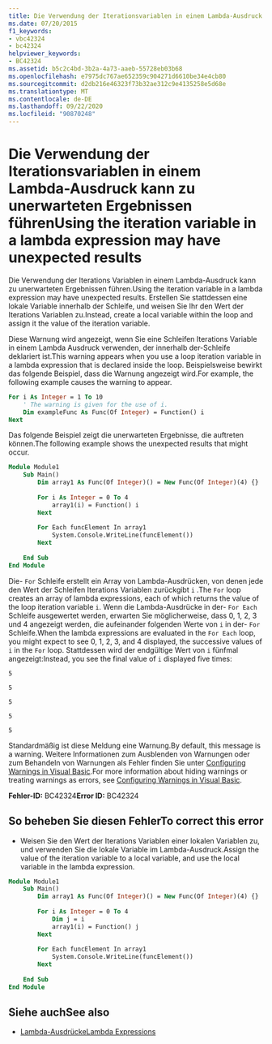 ```yaml
---
title: Die Verwendung der Iterationsvariablen in einem Lambda-Ausdruck kann zu unerwarteten Ergebnissen führen
ms.date: 07/20/2015
f1_keywords:
- vbc42324
- bc42324
helpviewer_keywords:
- BC42324
ms.assetid: b5c2c4bd-3b2a-4a73-aaeb-55728eb03b68
ms.openlocfilehash: e7975dc767ae652359c904271d6610be34e4cb80
ms.sourcegitcommit: d2db216e46323f73b32ae312c9e4135258e5d68e
ms.translationtype: MT
ms.contentlocale: de-DE
ms.lasthandoff: 09/22/2020
ms.locfileid: "90870248"
---
```

# <a name="using-the-iteration-variable-in-a-lambda-expression-may-have-unexpected-results"></a><span data-ttu-id="a6483-102">Die Verwendung der Iterationsvariablen in einem Lambda-Ausdruck kann zu unerwarteten Ergebnissen führen</span><span class="sxs-lookup"><span data-stu-id="a6483-102">Using the iteration variable in a lambda expression may have unexpected results</span></span>

<span data-ttu-id="a6483-103">Die Verwendung der Iterations Variablen in einem Lambda-Ausdruck kann zu unerwarteten Ergebnissen führen.</span><span class="sxs-lookup"><span data-stu-id="a6483-103">Using the iteration variable in a lambda expression may have unexpected results.</span></span> <span data-ttu-id="a6483-104">Erstellen Sie stattdessen eine lokale Variable innerhalb der Schleife, und weisen Sie Ihr den Wert der Iterations Variablen zu.</span><span class="sxs-lookup"><span data-stu-id="a6483-104">Instead, create a local variable within the loop and assign it the value of the iteration variable.</span></span>  
  
 <span data-ttu-id="a6483-105">Diese Warnung wird angezeigt, wenn Sie eine Schleifen Iterations Variable in einem Lambda Ausdruck verwenden, der innerhalb der-Schleife deklariert ist.</span><span class="sxs-lookup"><span data-stu-id="a6483-105">This warning appears when you use a loop iteration variable in a lambda expression that is declared inside the loop.</span></span> <span data-ttu-id="a6483-106">Beispielsweise bewirkt das folgende Beispiel, dass die Warnung angezeigt wird.</span><span class="sxs-lookup"><span data-stu-id="a6483-106">For example, the following example causes the warning to appear.</span></span>  
  
```vb  
For i As Integer = 1 To 10  
    ' The warning is given for the use of i.  
    Dim exampleFunc As Func(Of Integer) = Function() i  
Next  
```  
  
 <span data-ttu-id="a6483-107">Das folgende Beispiel zeigt die unerwarteten Ergebnisse, die auftreten können.</span><span class="sxs-lookup"><span data-stu-id="a6483-107">The following example shows the unexpected results that might occur.</span></span>  
  
```vb  
Module Module1  
    Sub Main()  
        Dim array1 As Func(Of Integer)() = New Func(Of Integer)(4) {}  
  
        For i As Integer = 0 To 4  
            array1(i) = Function() i  
        Next  
  
        For Each funcElement In array1  
            System.Console.WriteLine(funcElement())  
        Next  
  
    End Sub  
End Module  
```  
  
 <span data-ttu-id="a6483-108">Die- `For` Schleife erstellt ein Array von Lambda-Ausdrücken, von denen jede den Wert der Schleifen Iterations Variablen zurückgibt `i` .</span><span class="sxs-lookup"><span data-stu-id="a6483-108">The `For` loop creates an array of lambda expressions, each of which returns the value of the loop iteration variable `i`.</span></span> <span data-ttu-id="a6483-109">Wenn die Lambda-Ausdrücke in der- `For Each` Schleife ausgewertet werden, erwarten Sie möglicherweise, dass 0, 1, 2, 3 und 4 angezeigt werden, die aufeinander folgenden Werte von `i` in der- `For` Schleife.</span><span class="sxs-lookup"><span data-stu-id="a6483-109">When the lambda expressions are evaluated in the `For Each` loop, you might expect to see 0, 1, 2, 3, and 4 displayed, the successive values of `i` in the `For` loop.</span></span> <span data-ttu-id="a6483-110">Stattdessen wird der endgültige Wert von `i` fünfmal angezeigt:</span><span class="sxs-lookup"><span data-stu-id="a6483-110">Instead, you see the final value of `i` displayed five times:</span></span>  
  
 `5`  
  
 `5`  
  
 `5`  
  
 `5`  
  
 `5`  
  
 <span data-ttu-id="a6483-111">Standardmäßig ist diese Meldung eine Warnung.</span><span class="sxs-lookup"><span data-stu-id="a6483-111">By default, this message is a warning.</span></span> <span data-ttu-id="a6483-112">Weitere Informationen zum Ausblenden von Warnungen oder zum Behandeln von Warnungen als Fehler finden Sie unter [Configuring Warnings in Visual Basic](/visualstudio/ide/configuring-warnings-in-visual-basic).</span><span class="sxs-lookup"><span data-stu-id="a6483-112">For more information about hiding warnings or treating warnings as errors, see [Configuring Warnings in Visual Basic](/visualstudio/ide/configuring-warnings-in-visual-basic).</span></span>  
  
 <span data-ttu-id="a6483-113">**Fehler-ID:** BC42324</span><span class="sxs-lookup"><span data-stu-id="a6483-113">**Error ID:** BC42324</span></span>  
  
## <a name="to-correct-this-error"></a><span data-ttu-id="a6483-114">So beheben Sie diesen Fehler</span><span class="sxs-lookup"><span data-stu-id="a6483-114">To correct this error</span></span>  
  
- <span data-ttu-id="a6483-115">Weisen Sie den Wert der Iterations Variablen einer lokalen Variablen zu, und verwenden Sie die lokale Variable im Lambda-Ausdruck.</span><span class="sxs-lookup"><span data-stu-id="a6483-115">Assign the value of the iteration variable to a local variable, and use the local variable in the lambda expression.</span></span>  
  
```vb  
Module Module1  
    Sub Main()  
        Dim array1 As Func(Of Integer)() = New Func(Of Integer)(4) {}  
  
        For i As Integer = 0 To 4  
            Dim j = i  
            array1(i) = Function() j  
        Next  
  
        For Each funcElement In array1  
            System.Console.WriteLine(funcElement())  
        Next  
  
    End Sub  
End Module  
```  
  
## <a name="see-also"></a><span data-ttu-id="a6483-116">Siehe auch</span><span class="sxs-lookup"><span data-stu-id="a6483-116">See also</span></span>

- [<span data-ttu-id="a6483-117">Lambda-Ausdrücke</span><span class="sxs-lookup"><span data-stu-id="a6483-117">Lambda Expressions</span></span>](../../programming-guide/language-features/procedures/lambda-expressions.md)
